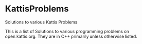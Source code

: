 # KattisProblems
Solutions to various Kattis Problems

This is a list of Solutions to various programming problems on open.kattis.org. 
They are in C++ primarily unless otherwise listed.
